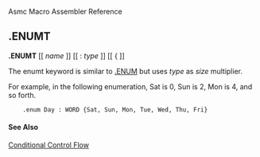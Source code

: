 Asmc Macro Assembler Reference

## .ENUMT

**.ENUMT** [[ _name_ ]] [[ : _type_ ]] [[ { ]]

The enumt keyword is similar to [.ENUM](dot_enum.md) but uses _type_ as _size_ multiplier.

For example, in the following enumeration, Sat is 0, Sun is 2, Mon is 4, and so forth.
```
    .enum Day : WORD {Sat, Sun, Mon, Tue, Wed, Thu, Fri}
```

#### See Also

[Conditional Control Flow](conditional-control-flow.md)

